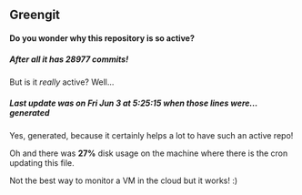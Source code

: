 ## Greengit

#### Do you wonder why this repository is so active?

##### After all it has 28977 commits!

But is it *really* active? Well...

##### Last update was on Fri Jun 3 at 5:25:15 when those lines were... generated

Yes, generated, because it certainly helps a lot to have such an active repo!

Oh and there was **27%** disk usage on the machine
where there is the cron updating this file.

Not the best way to monitor a VM in the cloud but it works! :)
